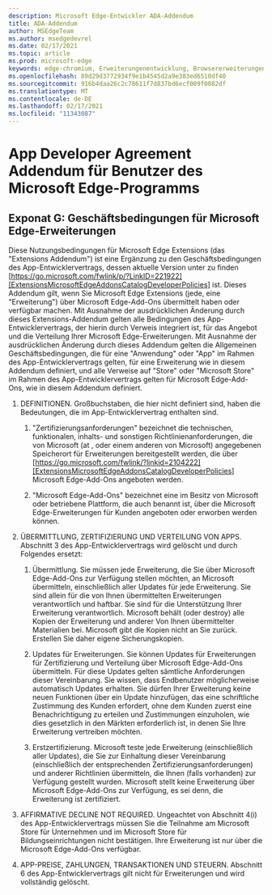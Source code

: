 ```yaml
---
description: Microsoft Edge-Entwickler ADA-Addendum
title: ADA-Addendum
author: MSEdgeTeam
ms.author: msedgedevrel
ms.date: 02/17/2021
ms.topic: article
ms.prod: microsoft-edge
keywords: edge-chromium, Erweiterungenentwicklung, Browsererweiterungen, Addons, Partner Center, Entwickler
ms.openlocfilehash: 89d29d3772934f9e1b4545d2a9e383ed6510df40
ms.sourcegitcommit: 916b4daa26c2c78611f7d837bd6ecf009f0082df
ms.translationtype: MT
ms.contentlocale: de-DE
ms.lasthandoff: 02/17/2021
ms.locfileid: "11343087"
---
```

# App Developer Agreement Addendum für Benutzer des Microsoft Edge-Programms  

## Exponat G: Geschäftsbedingungen für Microsoft Edge-Erweiterungen  

Diese Nutzungsbedingungen für Microsoft Edge Extensions \(das "Extensions Addendum"\) ist eine Ergänzung zu den Geschäftsbedingungen des App-Entwicklervertrags, dessen aktuelle Version unter zu finden [https://go.microsoft.com/fwlink/p/?LinkID=221922][ExtensionsMicrosoftEdgeAddonsCatalogDeveloperPolicies] ist.  Dieses Addendum gilt, wenn Sie Microsoft Edge Extensions \(jede, eine "Erweiterung"\) über Microsoft Edge-Add-Ons übermittelt haben oder verfügbar machen.  Mit Ausnahme der ausdrücklichen Änderung durch dieses Extensions-Addendum gelten alle Bedingungen des App-Entwicklervertrags, der hierin durch Verweis integriert ist, für das Angebot und die Verteilung Ihrer Microsoft Edge-Erweiterungen.  Mit Ausnahme der ausdrücklichen Änderung durch dieses Addendum gelten die Allgemeinen Geschäftsbedingungen, die für eine "Anwendung" oder "App" im Rahmen des App-Entwicklervertrags gelten, für eine Erweiterung wie in diesem Addendum definiert, und alle Verweise auf "Store" oder "Microsoft Store" im Rahmen des App-Entwicklervertrags gelten für Microsoft Edge-Add-Ons, wie in diesem Addendum definiert.  

1.  DEFINITIONEN.  Großbuchstaben, die hier nicht definiert sind, haben die Bedeutungen, die im App-Entwicklervertrag enthalten sind.  

    1.  "Zertifizierungsanforderungen" bezeichnet die technischen, funktionalen, inhalts- und sonstigen Richtlinienanforderungen, die von Microsoft \(at , oder einem anderen von Microsoft\) angegebenen Speicherort für Erweiterungen bereitgestellt werden, die über [https://go.microsoft.com/fwlink/?linkid=2104222][ExtensionsMicrosoftEdgeAddonsCatalogDeveloperPolicies] Microsoft Edge-Add-Ons angeboten werden.  

    1.  "Microsoft Edge-Add-Ons" bezeichnet eine im Besitz von Microsoft oder betriebene Plattform, die auch benannt ist, über die Microsoft Edge-Erweiterungen für Kunden angeboten oder erworben werden können.

1.  ÜBERMITTLUNG, ZERTIFIZIERUNG UND VERTEILUNG VON APPS.  Abschnitt 3 des App-Entwicklervertrags wird gelöscht und durch Folgendes ersetzt:  

    1.  Übermittlung.  Sie müssen jede Erweiterung, die Sie über Microsoft Edge-Add-Ons zur Verfügung stellen möchten, an Microsoft übermitteln, einschließlich aller Updates für jede Erweiterung.  Sie sind allein für die von Ihnen übermittelten Erweiterungen verantwortlich und haftbar.  Sie sind für die Unterstützung Ihrer Erweiterung verantwortlich.  Microsoft behält \(oder destroy\) alle Kopien der Erweiterung und anderer Von Ihnen übermittelter Materialien bei.  Microsoft gibt die Kopien nicht an Sie zurück. Erstellen Sie daher eigene Sicherungskopien.  

    1.  Updates für Erweiterungen.  Sie können Updates für Erweiterungen für Zertifizierung und Verteilung über Microsoft Edge-Add-Ons übermitteln.  Für diese Updates gelten sämtliche Anforderungen dieser Vereinbarung.  Sie wissen, dass Endbenutzer möglicherweise automatisch Updates erhalten.  Sie dürfen Ihrer Erweiterung keine neuen Funktionen über ein Update hinzufügen, das eine schriftliche Zustimmung des Kunden erfordert, ohne dem Kunden zuerst eine Benachrichtigung zu erteilen und Zustimmungen einzuholen, wie dies gesetzlich in den Märkten erforderlich ist, in denen Sie Ihre Erweiterung vertreiben möchten.  

    1.  Erstzertifizierung.  Microsoft teste jede Erweiterung \(einschließlich aller Updates\), die Sie zur Einhaltung dieser Vereinbarung \(einschließlich der entsprechenden Zertifizierungsanforderungen\) und anderer Richtlinien übermitteln, die Ihnen \(falls vorhanden\) zur Verfügung gestellt wurden.  Microsoft stellt keine Erweiterung über Microsoft Edge-Add-Ons zur Verfügung, es sei denn, die Erweiterung ist zertifiziert.  

1.  AFFIRMATIVE DECLINE NOT REQUIRED.  Ungeachtet von Abschnitt 4\(i\) des App-Entwicklervertrags müssen Sie die Teilnahme am Microsoft Store für Unternehmen und im Microsoft Store für Bildungseinrichtungen nicht bestätigen.  Ihre Erweiterung ist nur über die Microsoft Edge-Add-Ons verfügbar.  

1.  APP-PREISE, ZAHLUNGEN, TRANSAKTIONEN UND STEUERN.  Abschnitt 6 des App-Entwicklervertrags gilt nicht für Erweiterungen und wird vollständig gelöscht.  

<!-- links -->  

[ExtensionsMicrosoftEdgeAddonsCatalogDeveloperPolicies]: ./developer-policies.md "Microsoft Edge-Add-Ons speichern Entwicklerrichtlinien | Microsoft Docs"  
